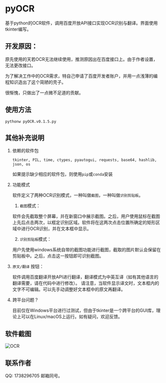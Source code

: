 # pyOCR

基于python的OCR软件，调用百度开放API接口实现OCR识别与翻译。界面使用tkinter编写。

## 开发原因：

原先使用的天若OCR无法继续使用，推测原因出在百度接口上。由于作者设置，无法更改接口。

为了解决工作中的OCR需求，特自己申请了百度开发者账户，并用一点浅薄的编程知识造出了这个简陋的壳子。

很惭愧，只做出了一点微不足道的贡献。

## 使用方法
```
pythonw pyOCR.v0.1.5.py
```


## 其他补充说明

1. 依赖的软件包
    
    ```
    tkinter, PIL, time, ctypes, pyautogui, requests, base64, hashlib, json, os
    ```
    如果提示缺少相应的软件包，则使用`pip`或`conda`安装

2. 功能模式

    软件定义了两种OCR识别模式，一种叫做`截图`，一种叫做`识别剪贴板`。
    
    1. `截图`模式：
    
    软件会先截取整个屏幕，并在新窗口中展示截图。之后，用户使用鼠标在截图上先后点击两次，以框定识别区域。软件将在这两次点击位置所确定的矩形区域中进行OCR识别，并在文本框中显示。
    
    2. `识别剪贴板`模式：
    
    用户先使用windows系统自带的截图功能进行截图，截取的图片默认会保留在剪贴板中。之后，点击这一按钮即可识别截图。

3. `原文/翻译` 按钮：
    
    软件调用百度翻译开放API进行翻译，翻译模式为中英互译（如有其他语言的翻译需要，请在代码中进行修改）。
    请注意，当软件显示译文时，文本框内的文字不可编辑。可以先手动调整好文本框中的原文再翻译。

4. 跨平台问题？
    
    目前仅在Windows平台进行过测试，但由于tkinter是一个跨平台的GUI库，理论上可以在Linux/macOS上运行。如有疑问，欢迎反馈。

## 软件截图

![OCR](https://pic.imgdb.cn/item/6277c82b0947543129321bd3.jpg)


## 联系作者

QQ: 1738296705
邮箱同号。


